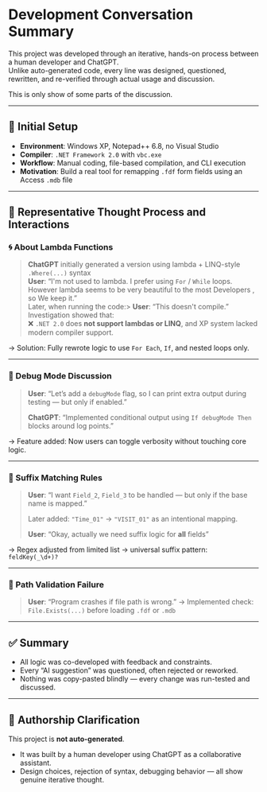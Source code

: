 
# Development Conversation Summary

This project was developed through an iterative, hands-on process between a human developer and ChatGPT.  
Unlike auto-generated code, every line was designed, questioned, rewritten, and re-verified through actual usage and discussion.

This is only show of some parts of the discussion.

---

## 🧭 Initial Setup

- **Environment**: Windows XP, Notepad++ 6.8, no Visual Studio
- **Compiler**: `.NET Framework 2.0` with `vbc.exe`
- **Workflow**: Manual coding, file-based compilation, and CLI execution
- **Motivation**: Build a real tool for remapping `.fdf` form fields using an Access `.mdb` file

---

## 🧠 Representative Thought Process and Interactions

### 🌀 About Lambda Functions

> **ChatGPT** initially generated a version using lambda + LINQ-style `.Where(...)` syntax  
> **User**: “I'm not used to lambda. I prefer using `For` / `While` loops. However lambda seems to be very beautiful to the most Developers , so We keep it.”  
> Later, when running the code:>
> **User**: “This doesn't compile.”  
> Investigation showed that:  
> ❌ `.NET 2.0` does **not support lambdas or LINQ**, and XP system lacked modern compiler support.

→ Solution: Fully rewrote logic to use `For Each`, `If`, and nested loops only.

---

### 🧩 Debug Mode Discussion

> **User**: “Let’s add a `debugMode` flag, so I can print extra output during testing — but only if enabled.”
>
> **ChatGPT**: “Implemented conditional output using `If debugMode Then` blocks around log points.”

→ Feature added: Now users can toggle verbosity without touching core logic.

---

### 📂 Suffix Matching Rules

> **User**: “I want `Field_2`, `Field_3` to be handled — but only if the base name is mapped.”
>
> Later added: `"Time_01"` → `"VISIT_01"` as an intentional mapping.
>
> **User**: “Okay, actually we need suffix logic for **all** fields”

→ Regex adjusted from limited list → universal suffix pattern: `feldKey(_\d+)?`

---

### 🧪 Path Validation Failure

> **User**: “Program crashes if file path is wrong.”
> → Implemented check: `File.Exists(...)` before loading `.fdf` or `.mdb`

---



## ✅ Summary

- All logic was co-developed with feedback and constraints.
- Every “AI suggestion” was questioned, often rejected or reworked.
- Nothing was copy-pasted blindly — every change was run-tested and discussed.

---

## 🙋 Authorship Clarification

This project is **not auto-generated**.

- It was built by a human developer using ChatGPT as a collaborative assistant.
- Design choices, rejection of syntax, debugging behavior — all show genuine iterative thought.


